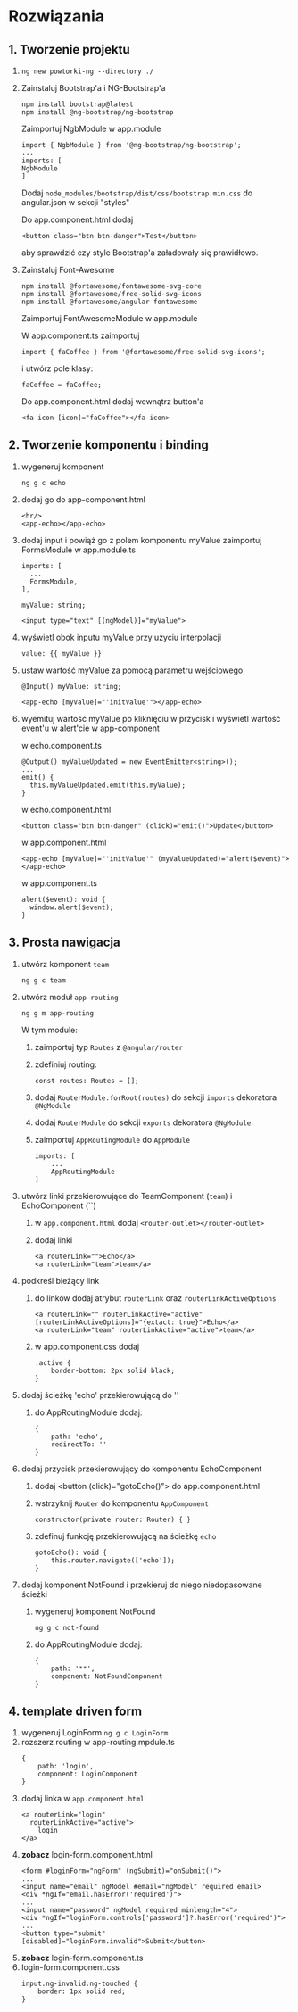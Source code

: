 # Rozwiązania

## 1. Tworzenie projektu

1. ``` ng new powtorki-ng --directory ./ ```
1. Zainstaluj Bootstrap'a i NG-Bootstrap'a

    ```
    npm install bootstrap@latest
    npm install @ng-bootstrap/ng-bootstrap
    ```

    Zaimportuj NgbModule w app.module
    ```
    import { NgbModule } from '@ng-bootstrap/ng-bootstrap';
    ...
    imports: [
    NgbModule
    ]
    ```

    Dodaj
    ``` node_modules/bootstrap/dist/css/bootstrap.min.css ```
    do angular.json w sekcji "styles"

    Do app.component.html dodaj
    ```
    <button class="btn btn-danger">Test</button>
    ```
    aby sprawdzić czy style Bootstrap'a załadowały się prawidłowo.

1. Zainstaluj Font-Awesome
    ```
    npm install @fortawesome/fontawesome-svg-core
    npm install @fortawesome/free-solid-svg-icons
    npm install @fortawesome/angular-fontawesome
    ```

    Zaimportuj FontAwesomeModule w app.module

    W app.component.ts zaimportuj
    ```
    import { faCoffee } from '@fortawesome/free-solid-svg-icons';
    ```
    i utwórz pole klasy:
    ```
    faCoffee = faCoffee;
    ```

    Do app.component.html dodaj wewnątrz button'a
    ```
    <fa-icon [icon]="faCoffee"></fa-icon>
    ```

## 2. Tworzenie komponentu i binding

1. wygeneruj komponent
    ```
    ng g c echo
    ```
1. dodaj go do app-component.html
    ```
    <hr/>
    <app-echo></app-echo>
    ```
1. dodaj input i powiąż go z polem komponentu myValue
    zaimportuj FormsModule w app.module.ts
    ```
    imports: [
      ...
      FormsModule,
    ],
    ```

    ```
    myValue: string;

    <input type="text" [(ngModel)]="myValue">
    ```
1. wyświetl obok inputu myValue przy użyciu interpolacji
    ```
    value: {{ myValue }}
    ```
1. ustaw wartość myValue za pomocą parametru wejściowego
    ```
    @Input() myValue: string;
    ```

    ```
    <app-echo [myValue]="'initValue'"></app-echo>
    ```
1. wyemituj wartość myValue po kliknięciu w przycisk i wyświetl wartość event'u w alert'cie w app-component

    w echo.component.ts
    ```
    @Output() myValueUpdated = new EventEmitter<string>();
    ...
    emit() {
      this.myValueUpdated.emit(this.myValue);
    }
    ```

    w echo.component.html
    ```
    <button class="btn btn-danger" (click)="emit()">Update</button>
    ```

    w app.component.html
    ```
    <app-echo [myValue]="'initValue'" (myValueUpdated)="alert($event)"></app-echo>
    ```

    w app.component.ts
    ```
    alert($event): void {
      window.alert($event);
    }
    ```

## 3. Prosta nawigacja

1. utwórz komponent `team`

    ```
    ng g c team
    ```

1. utwórz moduł `app-routing`

    ```
    ng g m app-routing
    ```

    W tym module:

    1. zaimportuj typ `Routes` z `@angular/router`
    1. zdefiniuj routing:

        ```
        const routes: Routes = [];
        ```
    1. dodaj `RouterModule.forRoot(routes)` do sekcji `imports` dekoratora `@NgModule`

    1. dodaj `RouterModule` do sekcji `exports` dekoratora `@NgModule`.

    1. zaimportuj `AppRoutingModule` do `AppModule`

        ```
        imports: [
            ...
            AppRoutingModule
        ]
        ```

1. utwórz linki przekierowujące do TeamComponent (`team`) i EchoComponent (``)

    1. w `app.component.html` dodaj `<router-outlet></router-outlet>`

    1. dodaj linki

        ```
        <a routerLink="">Echo</a>
        <a routerLink="team">team</a>
        ```
1. podkreśl bieżący link
    1. do linków dodaj atrybut `routerLink` oraz `routerLinkActiveOptions`
        ```
        <a routerLink="" routerLinkActive="active" [routerLinkActiveOptions]="{extact: true}">Echo</a>
        <a routerLink="team" routerLinkActive="active">team</a>
        ```
    2. w app.component.css dodaj
        ```
        .active {
            border-bottom: 2px solid black;
        }
        ```

1. dodaj ścieżkę 'echo' przekierowującą do ''

    1. do AppRoutingModule dodaj:
        ```
        {
            path: 'echo',
            redirectTo: ''
        }
        ```

1. dodaj przycisk przekierowujący do komponentu EchoComponent

    1. dodaj <button (click)="gotoEcho()"> do app.component.html

    1. wstrzyknij `Router` do komponentu `AppComponent`

        ```
        constructor(private router: Router) { }
        ```

    1. zdefinuj funkcję przekierowującą na ścieżkę `echo`

        ```
        gotoEcho(): void {
            this.router.navigate(['echo']);
        }
        ```

1. dodaj komponent NotFound i przekieruj do niego niedopasowane ścieżki

    1. wygeneruj komponent NotFound

        ```
        ng g c not-found
        ```

    1. do AppRoutingModule dodaj:
        ```
        {
            path: '**',
            component: NotFoundComponent
        }
        ```
## 4. template driven form
1. wygeneruj LoginForm `ng g c LoginForm`
1. rozszerz routing w app-routing.mpdule.ts
    ```
    {
        path: 'login',
        component: LoginComponent
    }
    ```
1. dodaj linka w `app.component.html`
   ```
   <a routerLink="login" 
     routerLinkActive="active">
       login
   </a>
   ```
1. **zobacz** login-form.component.html
    ```
    <form #loginForm="ngForm" (ngSubmit)="onSubmit()">
    ...
    <input name="email" ngModel #email="ngModel" required email>
    <div *ngIf="email.hasError('required')">
    ...
    <input name="password" ngModel required minlength="4">
    <div *ngIf="loginForm.controls['password']?.hasError('required')">
    ...
    <button type="submit" [disabled]="loginForm.invalid">Submit</button>

    ```
1. **zobacz** login-form.component.ts
1. login-form.component.css
    ```
    input.ng-invalid.ng-touched {
        border: 1px solid red;
    }
    ```
   

